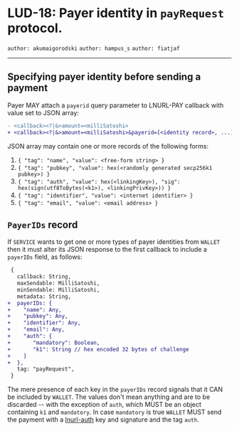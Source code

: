 LUD-18: Payer identity in `payRequest` protocol.
================================================

`author: akumaigorodski` `author: hampus_s` `author: fiatjaf`

---

## Specifying payer identity before sending a payment

Payer MAY attach a `payerid` query parameter to LNURL-PAY callback with value set to JSON array:

```diff
- <callback><?|&>amount=<milliSatoshi>
+ <callback><?|&>amount=<milliSatoshi>&payerid=[<identity record>, ...]
```

JSON array may contain one or more records of the following forms:

1. `{ "tag": "name", "value": <free-form string> }`
2. `{ "tag": "pubkey", "value": hex(<randomly generated secp256k1 pubkey>) }`
3. `{ "tag": "auth", "value": hex(<linkingKey>), "sig": hex(sign(utf8ToBytes(<k1>), <linkingPrivKey>)) }`
4. `{ "tag": "identifier", "value": <internet identifier> }`
5. `{ "tag": "email", "value": <email address> }`

## `PayerIDs` record

If `SERVICE` wants to get one or more types of payer identities from `WALLET` then it must alter its JSON response to the first callback to include a `payerIDs` field, as follows:

```diff
 {
   callback: String,
   maxSendable: MilliSatoshi,
   minSendable: MilliSatoshi,
   metadata: String,
+  payerIDs: {
+    "name": Any,
+    "pubkey": Any,
+    "identifier": Any,
+    "email": Any,
+    "auth": {
+       "mandatory": Boolean,
+       "k1": String // hex encoded 32 bytes of challenge
+    ]
+  },
   tag: "payRequest",
 }
```

The mere presence of each key in the `payerIDs` record signals that it CAN be included by `WALLET`. The values don't mean anything and are to be discarded -- with the exception of `auth`, which MUST be an object containing `k1` and `mandatory`. In case `mandatory` is true `WALLET` MUST send the payment with a [lnurl-auth](04.md) key and signature and the tag `auth`.
